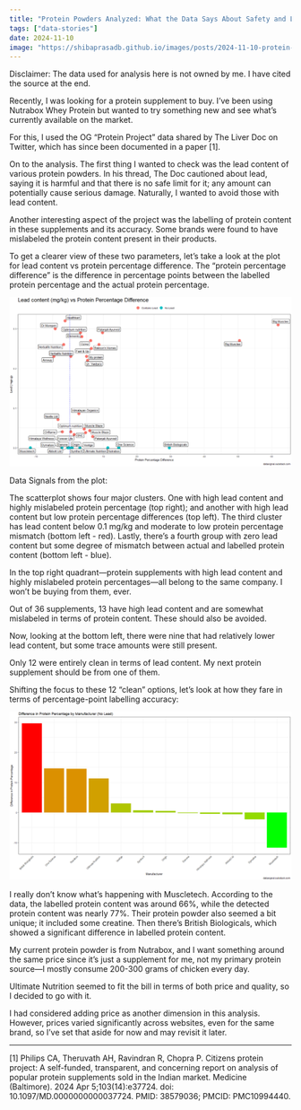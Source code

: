 ```yaml
---
title: "Protein Powders Analyzed: What the Data Says About Safety and Label Accuracy"
tags: ["data-stories"]
date: 2024-11-10
image: "https://shibaprasadb.github.io/images/posts/2024-11-10-protein-powder-analyzed/lead-vs-protein.png"
---
```


Disclaimer: The data used for analysis here is not owned by me. I have cited the source at the end.

Recently, I was looking for a protein supplement to buy. I’ve been using Nutrabox Whey Protein but wanted to try something new and see what’s currently available on the market.

For this, I used the OG “Protein Project” data shared by The Liver Doc on Twitter, which has since been documented in a paper [1].

On to the analysis. The first thing I wanted to check was the lead content of various protein powders. In his thread, The Doc cautioned about lead, saying it is harmful and that there is no safe limit for it; any amount can potentially cause serious damage. Naturally, I wanted to avoid those with lead content.

Another interesting aspect of the project was the labelling of protein content in these supplements and its accuracy. Some brands were found to have mislabeled the protein content present in their products.

To get a clearer view of these two parameters, let’s take a look at the plot for lead content vs protein percentage difference. The “protein percentage difference” is the difference in percentage points between the labelled protein percentage and the actual protein percentage.

![Lead vs Protein Content Scatterplot](/images/posts/2024-11-10-protein-powder-analyzed/lead-vs-protein.png)

Data Signals from the plot:

The scatterplot shows four major clusters. One with high lead content and highly mislabeled protein percentage (top right); and another with high lead content but low protein percentage differences (top left). The third cluster has lead content below 0.1 mg/kg and moderate to low protein percentage mismatch (bottom left - red). Lastly, there’s a fourth group with zero lead content but some degree of mismatch between actual and labelled protein content (bottom left - blue).

In the top right quadrant—protein supplements with high lead content and highly mislabeled protein percentages—all belong to the same company. I won’t be buying from them, ever.

Out of 36 supplements, 13 have high lead content and are somewhat mislabeled in terms of protein content. These should also be avoided.

Now, looking at the bottom left, there were nine that had relatively lower lead content, but some trace amounts were still present.

Only 12 were entirely clean in terms of lead content. My next protein supplement should be from one of them.

Shifting the focus to these 12 “clean” options, let’s look at how they fare in terms of percentage-point labelling accuracy:

![Protein Percentage Difference Comparison](/images/posts/2024-11-10-protein-powder-analyzed/protein-diff.png)

I really don’t know what’s happening with Muscletech. According to the data, the labelled protein content was around 66%, while the detected protein content was nearly 77%. Their protein powder also seemed a bit unique; it included some creatine. Then there’s British Biologicals, which showed a significant difference in labelled protein content.

My current protein powder is from Nutrabox, and I want something around the same price since it’s just a supplement for me, not my primary protein source—I mostly consume 200-300 grams of chicken every day.

Ultimate Nutrition seemed to fit the bill in terms of both price and quality, so I decided to go with it.

I had considered adding price as another dimension in this analysis. However, prices varied significantly across websites, even for the same brand, so I’ve set that aside for now and may revisit it later.

-----
[1] Philips CA, Theruvath AH, Ravindran R, Chopra P. Citizens protein project: A self-funded, transparent, and concerning report on analysis of popular protein supplements sold in the Indian market. Medicine (Baltimore). 2024 Apr 5;103(14):e37724. doi: 10.1097/MD.0000000000037724. PMID: 38579036; PMCID: PMC10994440.
